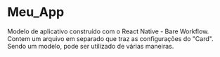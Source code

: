 # Meu_App

Modelo de aplicativo construído com o React Native - Bare Workflow.
Contem um arquivo em separado que traz as configurações do "Card".
Sendo um modelo, pode ser utilizado de várias maneiras.
